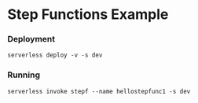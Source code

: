 # Step Functions Example

### Deployment

`serverless deploy -v -s dev`

### Running

`serverless invoke stepf --name hellostepfunc1 -s dev`
